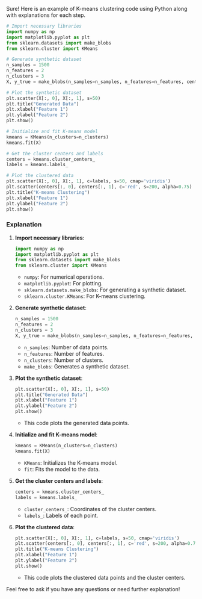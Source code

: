 Sure! Here is an example of K-means clustering code using Python along with explanations for each step.

```python
# Import necessary libraries
import numpy as np
import matplotlib.pyplot as plt
from sklearn.datasets import make_blobs
from sklearn.cluster import KMeans

# Generate synthetic dataset
n_samples = 1500
n_features = 2
n_clusters = 3
X, y_true = make_blobs(n_samples=n_samples, n_features=n_features, centers=n_clusters, cluster_std=0.60, random_state=0)

# Plot the synthetic dataset
plt.scatter(X[:, 0], X[:, 1], s=50)
plt.title("Generated Data")
plt.xlabel("Feature 1")
plt.ylabel("Feature 2")
plt.show()

# Initialize and fit K-means model
kmeans = KMeans(n_clusters=n_clusters)
kmeans.fit(X)

# Get the cluster centers and labels
centers = kmeans.cluster_centers_
labels = kmeans.labels_

# Plot the clustered data
plt.scatter(X[:, 0], X[:, 1], c=labels, s=50, cmap='viridis')
plt.scatter(centers[:, 0], centers[:, 1], c='red', s=200, alpha=0.75)
plt.title("K-means Clustering")
plt.xlabel("Feature 1")
plt.ylabel("Feature 2")
plt.show()
```

### Explanation

1. **Import necessary libraries**:
   ```python
   import numpy as np
   import matplotlib.pyplot as plt
   from sklearn.datasets import make_blobs
   from sklearn.cluster import KMeans
   ```
   - `numpy`: For numerical operations.
   - `matplotlib.pyplot`: For plotting.
   - `sklearn.datasets.make_blobs`: For generating a synthetic dataset.
   - `sklearn.cluster.KMeans`: For K-means clustering.

2. **Generate synthetic dataset**:
   ```python
   n_samples = 1500
   n_features = 2
   n_clusters = 3
   X, y_true = make_blobs(n_samples=n_samples, n_features=n_features, centers=n_clusters, cluster_std=0.60, random_state=0)
   ```
   - `n_samples`: Number of data points.
   - `n_features`: Number of features.
   - `n_clusters`: Number of clusters.
   - `make_blobs`: Generates a synthetic dataset.

3. **Plot the synthetic dataset**:
   ```python
   plt.scatter(X[:, 0], X[:, 1], s=50)
   plt.title("Generated Data")
   plt.xlabel("Feature 1")
   plt.ylabel("Feature 2")
   plt.show()
   ```
   - This code plots the generated data points.

4. **Initialize and fit K-means model**:
   ```python
   kmeans = KMeans(n_clusters=n_clusters)
   kmeans.fit(X)
   ```
   - `KMeans`: Initializes the K-means model.
   - `fit`: Fits the model to the data.

5. **Get the cluster centers and labels**:
   ```python
   centers = kmeans.cluster_centers_
   labels = kmeans.labels_
   ```
   - `cluster_centers_`: Coordinates of the cluster centers.
   - `labels_`: Labels of each point.

6. **Plot the clustered data**:
   ```python
   plt.scatter(X[:, 0], X[:, 1], c=labels, s=50, cmap='viridis')
   plt.scatter(centers[:, 0], centers[:, 1], c='red', s=200, alpha=0.75)
   plt.title("K-means Clustering")
   plt.xlabel("Feature 1")
   plt.ylabel("Feature 2")
   plt.show()
   ```
   - This code plots the clustered data points and the cluster centers.

Feel free to ask if you have any questions or need further explanation!
